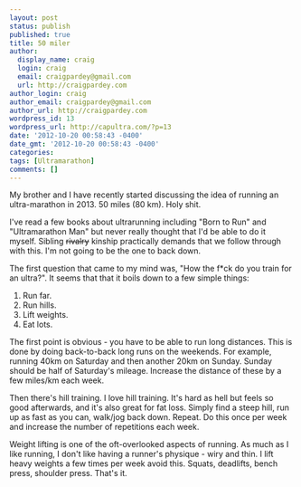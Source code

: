 ```yaml
---
layout: post
status: publish
published: true
title: 50 miler
author:
  display_name: craig
  login: craig
  email: craigpardey@gmail.com
  url: http://craigpardey.com
author_login: craig
author_email: craigpardey@gmail.com
author_url: http://craigpardey.com
wordpress_id: 13
wordpress_url: http://capultra.com/?p=13
date: '2012-10-20 00:58:43 -0400'
date_gmt: '2012-10-20 00:58:43 -0400'
categories:
tags: [Ultramarathon]
comments: []
---
```


My brother and I have recently started discussing the idea of running an
ultra-marathon in 2013. 50 miles (80 km). Holy shit.

I've read a few books about ultrarunning including "Born to Run" and
"Ultramarathon Man" but never really thought that I'd be able to do it myself.
Sibling ~~rivalry~~ kinship practically demands that we follow through
with this. I'm not going to be the one to back down.

The first question that came to my mind was, "How the f\*ck do you train for an
ultra?". It seems that that it boils down to a few simple things:

  1. Run far.
  2. Run hills.
  3. Lift weights.
  4. Eat lots.
  

The first point is obvious - you have to be able to run long distances. This
is done by doing back-to-back long runs on the weekends. For example, running
40km on Saturday and then another 20km on Sunday. Sunday should be half of
Saturday's mileage. Increase the distance of these by a few miles/km each
week.

Then there's hill training. I love hill training. It's hard as hell but feels
so good afterwards, and it's also great for fat loss. Simply find a steep
hill, run up as fast as you can, walk/jog back down. Repeat. Do this once per
week and increase the number of repetitions each week.

Weight lifting is one of the oft-overlooked aspects of running. As much as I
like running, I don't like having a runner's physique - wiry and thin. I lift
heavy weights a few times per week avoid this. Squats, deadlifts, bench press,
shoulder press. That's it.

